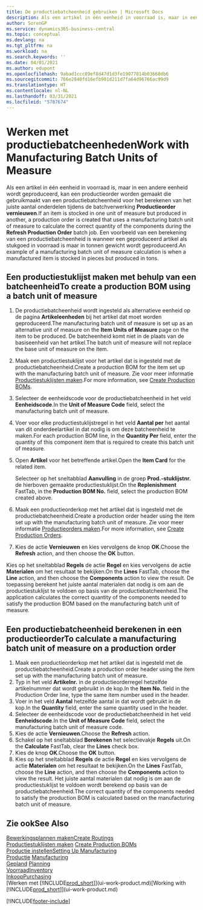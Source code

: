 ```yaml
---
title: De productiebatcheenheid gebruiken | Microsoft Docs
description: Als een artikel in één eenheid in voorraad is, maar in een andere eenheid wordt geproduceerd, moet de productieorder gebruikmaken van een productiebatcheenheid voor het berekenen van het juiste aantal onderdelen. Een voorbeeld van een berekening van een productiebatcheenheid is wanneer een geproduceerd artikel als stukgoed in voorraad is maar in tonnen gewicht wordt geproduceerd.
author: SorenGP
ms.service: dynamics365-business-central
ms.topic: conceptual
ms.devlang: na
ms.tgt_pltfrm: na
ms.workload: na
ms.search.keywords: ''
ms.date: 04/01/2021
ms.author: edupont
ms.openlocfilehash: 9abad1ccc89ef8d47d1d3fe19077814b03668db6
ms.sourcegitcommit: 766e2840fd16efb901d211d7fa64d96766ac99d9
ms.translationtype: HT
ms.contentlocale: nl-NL
ms.lasthandoff: 03/31/2021
ms.locfileid: "5787674"
---
```

# <a name="work-with-manufacturing-batch-units-of-measure"></a><span data-ttu-id="78fc4-104">Werken met productiebatcheenheden</span><span class="sxs-lookup"><span data-stu-id="78fc4-104">Work with Manufacturing Batch Units of Measure</span></span>
<span data-ttu-id="78fc4-105">Als een artikel in één eenheid in voorraad is, maar in een andere eenheid wordt geproduceerd, kan een productieorder worden gemaakt die gebruikmaakt van een productiebatcheenheid voor het berekenen van het juiste aantal onderdelen tijdens de batchverwerking **Productieorder vernieuwen**.</span><span class="sxs-lookup"><span data-stu-id="78fc4-105">If an item is stocked in one unit of measure but produced in another, a production order is created that uses a manufacturing batch unit of measure to calculate the correct quantity of the components during the **Refresh Production Order** batch job.</span></span> <span data-ttu-id="78fc4-106">Een voorbeeld van een berekening van een productiebatcheenheid is wanneer een geproduceerd artikel als stukgoed in voorraad is maar in tonnen gewicht wordt geproduceerd.</span><span class="sxs-lookup"><span data-stu-id="78fc4-106">An example of a manufacturing batch unit of measure calculation is when a manufactured item is stocked in pieces but produced in tons.</span></span>  

## <a name="to-create-a-production-bom-using-a-batch-unit-of-measure"></a><span data-ttu-id="78fc4-107">Een productiestuklijst maken met behulp van een batcheenheid</span><span class="sxs-lookup"><span data-stu-id="78fc4-107">To create a production BOM using a batch unit of measure</span></span>  
1.  <span data-ttu-id="78fc4-108">De productiebatcheenheid wordt ingesteld als alternatieve eenheid op de pagina **Artikeleenheden** bij het artikel dat moet worden geproduceerd.</span><span class="sxs-lookup"><span data-stu-id="78fc4-108">The manufacturing batch unit of measure is set up as an alternative unit of measure on the **Item Units of Measure** page on the item to be produced.</span></span> <span data-ttu-id="78fc4-109">De batcheenheid komt niet in de plaats van de basiseenheid van het artikel.</span><span class="sxs-lookup"><span data-stu-id="78fc4-109">The batch unit of measure will not replace the base unit of measure on the item.</span></span>  
2.  <span data-ttu-id="78fc4-110">Maak een productiestuklijst voor het artikel dat is ingesteld met de productiebatcheenheid.</span><span class="sxs-lookup"><span data-stu-id="78fc4-110">Create a production BOM for the item set up with the manufacturing batch unit of measure.</span></span> <span data-ttu-id="78fc4-111">Zie voor meer informatie [Productiestuklijsten maken](production-how-to-create-production-boms.md).</span><span class="sxs-lookup"><span data-stu-id="78fc4-111">For more information, see [Create Production BOMs](production-how-to-create-production-boms.md).</span></span>  
3.  <span data-ttu-id="78fc4-112">Selecteer de eenheidscode voor de productiebatcheenheid in het veld **Eenheidscode**.</span><span class="sxs-lookup"><span data-stu-id="78fc4-112">In the **Unit of Measure Code** field, select the manufacturing batch unit of measure.</span></span>  
4.  <span data-ttu-id="78fc4-113">Voer voor elke productiestuklijstregel in het veld **Aantal per** het aantal van dit onderdeelartikel in dat nodig is om deze batcheenheid te maken.</span><span class="sxs-lookup"><span data-stu-id="78fc4-113">For each production BOM line, in the **Quantity Per** field, enter the quantity of this component item that is required to create this batch unit of measure.</span></span>  
5.  <span data-ttu-id="78fc4-114">Open **Artikel** voor het betreffende artikel.</span><span class="sxs-lookup"><span data-stu-id="78fc4-114">Open the **Item Card** for the related item.</span></span>  

    <span data-ttu-id="78fc4-115">Selecteer op het sneltabblad **Aanvulling** in de groep **Prod.-stuklijstnr.** de hierboven gemaakte productiestuklijst.</span><span class="sxs-lookup"><span data-stu-id="78fc4-115">On the **Replenishment** FastTab, in the **Production BOM No.** field, select the production BOM created above.</span></span>  
6.  <span data-ttu-id="78fc4-116">Maak een productieorderkop met het artikel dat is ingesteld met de productiebatcheenheid.</span><span class="sxs-lookup"><span data-stu-id="78fc4-116">Create a production order header using the item set up with the manufacturing batch unit of measure.</span></span> <span data-ttu-id="78fc4-117">Zie voor meer informatie [Productieorders maken](production-how-to-create-production-orders.md).</span><span class="sxs-lookup"><span data-stu-id="78fc4-117">For more information, see [Create Production Orders](production-how-to-create-production-orders.md).</span></span>  
7.  <span data-ttu-id="78fc4-118">Kies de actie **Vernieuwen** en kies vervolgens de knop **OK**.</span><span class="sxs-lookup"><span data-stu-id="78fc4-118">Choose the **Refresh** action, and then choose  the **OK** button.</span></span>  

<span data-ttu-id="78fc4-119">Kies op het sneltabblad **Regels** de actie **Regel** en kies vervolgens de actie **Materialen** om het resultaat te bekijken.</span><span class="sxs-lookup"><span data-stu-id="78fc4-119">On the **Lines** FastTab, choose the **Line** action, and then choose the **Components** action to view the result.</span></span> <span data-ttu-id="78fc4-120">De toepassing berekent het juiste aantal materialen dat nodig is om aan de productiestuklijst te voldoen op basis van de productiebatcheenheid.</span><span class="sxs-lookup"><span data-stu-id="78fc4-120">The application calculates the correct quantity of the components needed to satisfy the production BOM based on the manufacturing batch unit of measure.</span></span>  

## <a name="to-calculate-a-manufacturing-batch-unit-of-measure-on-a-production-order"></a><span data-ttu-id="78fc4-121">Een productiebatcheenheid berekenen in een productieorder</span><span class="sxs-lookup"><span data-stu-id="78fc4-121">To calculate a manufacturing batch unit of measure on a production order</span></span>  
1.  <span data-ttu-id="78fc4-122">Maak een productieorderkop met het artikel dat is ingesteld met de productiebatcheenheid.</span><span class="sxs-lookup"><span data-stu-id="78fc4-122">Create a production order header using the item set up with the manufacturing batch unit of measure.</span></span>  
2.  <span data-ttu-id="78fc4-123">Typ in het veld **Artikelnr.** in de productieorderregel hetzelfde artikelnummer dat wordt gebruikt in de kop.</span><span class="sxs-lookup"><span data-stu-id="78fc4-123">In the **Item No.** field in the Production Order line, type the same item number used in the header.</span></span>  
3.  <span data-ttu-id="78fc4-124">Voer in het veld **Aantal** hetzelfde aantal in dat wordt gebruikt in de kop.</span><span class="sxs-lookup"><span data-stu-id="78fc4-124">In the **Quantity** field, enter the same quantity used in the header.</span></span>  
4.  <span data-ttu-id="78fc4-125">Selecteer de eenheidscode voor de productiebatcheenheid in het veld **Eenheidscode**.</span><span class="sxs-lookup"><span data-stu-id="78fc4-125">In the **Unit of Measure Code** field, select the manufacturing batch unit of measure code.</span></span>  
5.  <span data-ttu-id="78fc4-126">Kies de actie **Vernieuwen**.</span><span class="sxs-lookup"><span data-stu-id="78fc4-126">Choose the **Refresh** action.</span></span>
6.  <span data-ttu-id="78fc4-127">Schakel op het sneltabblad **Berekenen** het selectievakje **Regels** uit.</span><span class="sxs-lookup"><span data-stu-id="78fc4-127">On the **Calculate** FastTab, clear the **Lines** check box.</span></span>  
7.  <span data-ttu-id="78fc4-128">Kies de knop **OK**.</span><span class="sxs-lookup"><span data-stu-id="78fc4-128">Choose the **OK** button.</span></span>  
8.  <span data-ttu-id="78fc4-129">Kies op het sneltabblad **Regels** de actie **Regel** en kies vervolgens de actie **Materialen** om het resultaat te bekijken.</span><span class="sxs-lookup"><span data-stu-id="78fc4-129">On the **Lines** FastTab, choose the **Line** action, and then choose the **Components** action to view the result.</span></span> <span data-ttu-id="78fc4-130">Het juiste aantal materialen dat nodig is om aan de productiestuklijst te voldoen wordt berekend op basis van de productiebatcheenheid.</span><span class="sxs-lookup"><span data-stu-id="78fc4-130">The correct quantity of the components needed to satisfy the production BOM is calculated based on the manufacturing batch unit of measure.</span></span>  

## <a name="see-also"></a><span data-ttu-id="78fc4-131">Zie ook</span><span class="sxs-lookup"><span data-stu-id="78fc4-131">See Also</span></span>  
[<span data-ttu-id="78fc4-132">Bewerkingsplannen maken</span><span class="sxs-lookup"><span data-stu-id="78fc4-132">Create Routings</span></span>](production-how-to-create-routings.md)  
<span data-ttu-id="78fc4-133">[Productiestuklijsten maken](production-how-to-create-production-boms.md)   </span><span class="sxs-lookup"><span data-stu-id="78fc4-133">[Create Production BOMs](production-how-to-create-production-boms.md)   </span></span>  
[<span data-ttu-id="78fc4-134">Productie instellen</span><span class="sxs-lookup"><span data-stu-id="78fc4-134">Setting Up Manufacturing</span></span>](production-configure-production-processes.md)  
<span data-ttu-id="78fc4-135">[Productie](production-manage-manufacturing.md)  </span><span class="sxs-lookup"><span data-stu-id="78fc4-135">[Manufacturing](production-manage-manufacturing.md)  </span></span>  
<span data-ttu-id="78fc4-136">[Gepland](production-planning.md) </span><span class="sxs-lookup"><span data-stu-id="78fc4-136">[Planning](production-planning.md) </span></span>  
[<span data-ttu-id="78fc4-137">Voorraad</span><span class="sxs-lookup"><span data-stu-id="78fc4-137">Inventory</span></span>](inventory-manage-inventory.md)  
[<span data-ttu-id="78fc4-138">Inkoop</span><span class="sxs-lookup"><span data-stu-id="78fc4-138">Purchasing</span></span>](purchasing-manage-purchasing.md)  
<span data-ttu-id="78fc4-139">[Werken met [!INCLUDE[prod_short](includes/prod_short.md)]](ui-work-product.md)</span><span class="sxs-lookup"><span data-stu-id="78fc4-139">[Working with [!INCLUDE[prod_short](includes/prod_short.md)]](ui-work-product.md)</span></span>  


[!INCLUDE[footer-include](includes/footer-banner.md)]